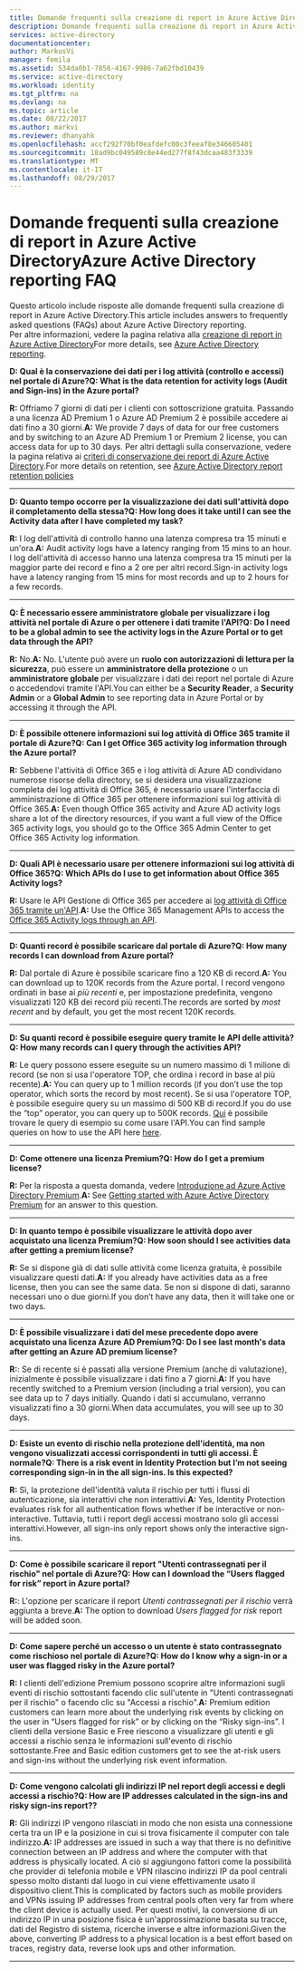 ```yaml
---
title: Domande frequenti sulla creazione di report in Azure Active Directory | Documentazione Microsoft
description: Domande frequenti sulla creazione di report in Azure Active Directory.
services: active-directory
documentationcenter: 
author: MarkusVi
manager: femila
ms.assetid: 534da0b1-7858-4167-9986-7a62fbd10439
ms.service: active-directory
ms.workload: identity
ms.tgt_pltfrm: na
ms.devlang: na
ms.topic: article
ms.date: 08/22/2017
ms.author: markvi
ms.reviewer: dhanyahk
ms.openlocfilehash: accf292f70bf0eafdefc00c3feeaf8e346605401
ms.sourcegitcommit: 18ad9bc049589c8e44ed277f8f43dcaa483f3339
ms.translationtype: MT
ms.contentlocale: it-IT
ms.lasthandoff: 08/29/2017
---
```

# <a name="azure-active-directory-reporting-faq"></a><span data-ttu-id="9a9d0-103">Domande frequenti sulla creazione di report in Azure Active Directory</span><span class="sxs-lookup"><span data-stu-id="9a9d0-103">Azure Active Directory reporting FAQ</span></span>

<span data-ttu-id="9a9d0-104">Questo articolo include risposte alle domande frequenti sulla creazione di report in Azure Active Directory.</span><span class="sxs-lookup"><span data-stu-id="9a9d0-104">This article includes answers to frequently asked questions (FAQs) about Azure Active Directory reporting.</span></span>  
<span data-ttu-id="9a9d0-105">Per altre informazioni, vedere la pagina relativa alla [creazione di report in Azure Active Directory](active-directory-reporting-azure-portal.md)</span><span class="sxs-lookup"><span data-stu-id="9a9d0-105">For more details, see [Azure Active Directory reporting](active-directory-reporting-azure-portal.md).</span></span> 

<span data-ttu-id="9a9d0-106">**D: Qual è la conservazione dei dati per i log attività (controllo e accessi) nel portale di Azure?**</span><span class="sxs-lookup"><span data-stu-id="9a9d0-106">**Q: What is the data retention for activity logs (Audit and Sign-ins) in the Azure portal?**</span></span> 

<span data-ttu-id="9a9d0-107">**R:** Offriamo 7 giorni di dati per i clienti con sottoscrizione gratuita. Passando a una licenza AD Premium 1 o Azure AD Premium 2 è possibile accedere ai dati fino a 30 giorni.</span><span class="sxs-lookup"><span data-stu-id="9a9d0-107">**A:** We provide 7 days of data for our free customers and by switching to an Azure AD Premium 1 or Premium 2 license, you can access data for up to 30 days.</span></span> <span data-ttu-id="9a9d0-108">Per altri dettagli sulla conservazione, vedere la pagina relativa ai [criteri di conservazione dei report di Azure Active Directory](active-directory-reporting-retention.md).</span><span class="sxs-lookup"><span data-stu-id="9a9d0-108">For more details on retention, see [Azure Active Directory report retention policies](active-directory-reporting-retention.md)</span></span>

--- 

<span data-ttu-id="9a9d0-109">**D: Quanto tempo occorre per la visualizzazione dei dati sull'attività dopo il completamento della stessa?**</span><span class="sxs-lookup"><span data-stu-id="9a9d0-109">**Q: How long does it take until I can see the Activity data after I have completed my task?**</span></span>

<span data-ttu-id="9a9d0-110">**R:** I log dell'attività di controllo hanno una latenza compresa tra 15 minuti e un'ora.</span><span class="sxs-lookup"><span data-stu-id="9a9d0-110">**A:** Audit activity logs have a latency ranging from 15 mins to an hour.</span></span> <span data-ttu-id="9a9d0-111">I log dell'attività di accesso hanno una latenza compresa tra 15 minuti per la maggior parte dei record e fino a 2 ore per altri record.</span><span class="sxs-lookup"><span data-stu-id="9a9d0-111">Sign-in activity logs have a latency ranging from 15 mins for most records and up to 2 hours for a few records.</span></span>

---

<span data-ttu-id="9a9d0-112">**Q: È necessario essere amministratore globale per visualizzare i log attività nel portale di Azure o per ottenere i dati tramite l'API?**</span><span class="sxs-lookup"><span data-stu-id="9a9d0-112">**Q: Do I need to be a global admin to see the activity logs in the Azure Portal or to get data through the API?**</span></span>

<span data-ttu-id="9a9d0-113">**R:** No.</span><span class="sxs-lookup"><span data-stu-id="9a9d0-113">**A:** No.</span></span> <span data-ttu-id="9a9d0-114">L'utente può avere un **ruolo con autorizzazioni di lettura per la sicurezza**, può essere un **amministratore della protezione** o un **amministratore globale** per visualizzare i dati dei report nel portale di Azure o accedendovi tramite l'API.</span><span class="sxs-lookup"><span data-stu-id="9a9d0-114">You can either be a **Security Reader**, a **Security Admin** or a **Global Admin** to see reporting data in Azure Portal or by accessing it through the API.</span></span>

---

<span data-ttu-id="9a9d0-115">**D: È possibile ottenere informazioni sui log attività di Office 365 tramite il portale di Azure?**</span><span class="sxs-lookup"><span data-stu-id="9a9d0-115">**Q: Can I get Office 365 activity log information through the Azure portal?**</span></span>

<span data-ttu-id="9a9d0-116">**R:** Sebbene l'attività di Office 365 e i log attività di Azure AD condividano numerose risorse della directory, se si desidera una visualizzazione completa dei log attività di Office 365, è necessario usare l'interfaccia di amministrazione di Office 365 per ottenere informazioni sui log attività di Office 365.</span><span class="sxs-lookup"><span data-stu-id="9a9d0-116">**A:** Even though Office 365 activity and Azure AD activity logs share a lot of the directory resources, if you want a full view of the Office 365 activity logs, you should go to the Office 365 Admin Center to get Office 365 Activity log information.</span></span>

---


<span data-ttu-id="9a9d0-117">**D: Quali API è necessario usare per ottenere informazioni sui log attività di Office 365?**</span><span class="sxs-lookup"><span data-stu-id="9a9d0-117">**Q: Which APIs do I use to get information about Office 365 Activity logs?**</span></span>

<span data-ttu-id="9a9d0-118">**R:** Usare le API Gestione di Office 365 per accedere ai [log attività di Office 365 tramite un'API](https://msdn.microsoft.com/office-365/office-365-managment-apis-overview).</span><span class="sxs-lookup"><span data-stu-id="9a9d0-118">**A:** Use the Office 365 Management APIs to access the [Office 365 Activity logs through an API](https://msdn.microsoft.com/office-365/office-365-managment-apis-overview).</span></span>

---

<span data-ttu-id="9a9d0-119">**D: Quanti record è possibile scaricare dal portale di Azure?**</span><span class="sxs-lookup"><span data-stu-id="9a9d0-119">**Q: How many records I can download from Azure portal?**</span></span>

<span data-ttu-id="9a9d0-120">**R:** Dal portale di Azure è possibile scaricare fino a 120 KB di record.</span><span class="sxs-lookup"><span data-stu-id="9a9d0-120">**A:** You can download up to 120K records from the Azure portal.</span></span> <span data-ttu-id="9a9d0-121">I record vengono ordinati in base ai *più recenti* e, per impostazione predefinita, vengono visualizzati 120 KB dei record più recenti.</span><span class="sxs-lookup"><span data-stu-id="9a9d0-121">The records are sorted by *most recent* and by default, you get the most recent 120K records.</span></span> 

---

<span data-ttu-id="9a9d0-122">**D: Su quanti record è possibile eseguire query tramite le API delle attività?**</span><span class="sxs-lookup"><span data-stu-id="9a9d0-122">**Q: How many records can I query through the activities API?**</span></span>

<span data-ttu-id="9a9d0-123">**R:** Le query possono essere eseguite su un numero massimo di 1 milione di record (se non si usa l'operatore TOP, che ordina i record in base al più recente).</span><span class="sxs-lookup"><span data-stu-id="9a9d0-123">**A:** You can query up to 1 million records (if you don’t use the top operator, which sorts the record by most recent).</span></span> <span data-ttu-id="9a9d0-124">Se si usa l'operatore TOP, è possibile eseguire query su un massimo di 500 KB di record.</span><span class="sxs-lookup"><span data-stu-id="9a9d0-124">If you do use the “top” operator, you can query up to 500K records.</span></span> <span data-ttu-id="9a9d0-125">[Qui](active-directory-reporting-api-getting-started.md) è possibile trovare le query di esempio su come usare l'API.</span><span class="sxs-lookup"><span data-stu-id="9a9d0-125">You can find sample queries on how to use the API here [here](active-directory-reporting-api-getting-started.md).</span></span>

---

<span data-ttu-id="9a9d0-126">**D: Come ottenere una licenza Premium?**</span><span class="sxs-lookup"><span data-stu-id="9a9d0-126">**Q: How do I get a premium license?**</span></span>

<span data-ttu-id="9a9d0-127">**R:** Per la risposta a questa domanda, vedere [Introduzione ad Azure Active Directory Premium](active-directory-get-started-premium.md).</span><span class="sxs-lookup"><span data-stu-id="9a9d0-127">**A:** See [Getting started with Azure Active Directory Premium](active-directory-get-started-premium.md) for an answer to this question.</span></span>

---

<span data-ttu-id="9a9d0-128">**D: In quanto tempo è possibile visualizzare le attività dopo aver acquistato una licenza Premium?**</span><span class="sxs-lookup"><span data-stu-id="9a9d0-128">**Q: How soon should I see activities data after getting a premium license?**</span></span>

<span data-ttu-id="9a9d0-129">**R:** Se si dispone già di dati sulle attività come licenza gratuita, è possibile visualizzare questi dati.</span><span class="sxs-lookup"><span data-stu-id="9a9d0-129">**A:** If you already have activities data as a free license, then you can see the same data.</span></span> <span data-ttu-id="9a9d0-130">Se non si dispone di dati, saranno necessari uno o due giorni.</span><span class="sxs-lookup"><span data-stu-id="9a9d0-130">If you don’t have any data, then it will take one or two days.</span></span>

---

<span data-ttu-id="9a9d0-131">**D: È possibile visualizzare i dati del mese precedente dopo avere acquistato una licenza Azure AD Premium?**</span><span class="sxs-lookup"><span data-stu-id="9a9d0-131">**Q: Do I see last month's data after getting an Azure AD premium license?**</span></span>

<span data-ttu-id="9a9d0-132">**R:**: Se di recente si è passati alla versione Premium (anche di valutazione), inizialmente è possibile visualizzare i dati fino a 7 giorni.</span><span class="sxs-lookup"><span data-stu-id="9a9d0-132">**A:** If you have recently switched to a Premium version (including a trial version), you can see data up to 7 days initially.</span></span> <span data-ttu-id="9a9d0-133">Quando i dati si accumulano, verranno visualizzati fino a 30 giorni.</span><span class="sxs-lookup"><span data-stu-id="9a9d0-133">When data accumulates, you will see up to 30 days.</span></span>

---

<span data-ttu-id="9a9d0-134">**D: Esiste un evento di rischio nella protezione dell'identità, ma non vengono visualizzati accessi corrispondenti in tutti gli accessi. È normale?**</span><span class="sxs-lookup"><span data-stu-id="9a9d0-134">**Q: There is a risk event in Identity Protection but I’m not seeing corresponding sign-in in the all sign-ins. Is this expected?**</span></span>

<span data-ttu-id="9a9d0-135">**R:** Sì, la protezione dell'identità valuta il rischio per tutti i flussi di autenticazione, sia interattivi che non interattivi.</span><span class="sxs-lookup"><span data-stu-id="9a9d0-135">**A:** Yes, Identity Protection evaluates risk for all authentication flows whether if be interactive or non-interactive.</span></span> <span data-ttu-id="9a9d0-136">Tuttavia, tutti i report degli accessi mostrano solo gli accessi interattivi.</span><span class="sxs-lookup"><span data-stu-id="9a9d0-136">However, all sign-ins only report shows only the interactive sign-ins.</span></span>

---

<span data-ttu-id="9a9d0-137">**D: Come è possibile scaricare il report "Utenti contrassegnati per il rischio" nel portale di Azure?**</span><span class="sxs-lookup"><span data-stu-id="9a9d0-137">**Q: How can I download the “Users flagged for risk” report in Azure portal?**</span></span>

<span data-ttu-id="9a9d0-138">**R:**: L'opzione per scaricare il report *Utenti contrassegnati per il rischio* verrà aggiunta a breve.</span><span class="sxs-lookup"><span data-stu-id="9a9d0-138">**A:** The option to download *Users flagged for risk* report will be added soon.</span></span>

---

<span data-ttu-id="9a9d0-139">**D: Come sapere perché un accesso o un utente è stato contrassegnato come rischioso nel portale di Azure?**</span><span class="sxs-lookup"><span data-stu-id="9a9d0-139">**Q: How do I know why a sign-in or a user was flagged risky in the Azure portal?**</span></span>

<span data-ttu-id="9a9d0-140">**R:** I clienti dell'edizione Premium possono scoprire altre informazioni sugli eventi di rischio sottostanti facendo clic sull'utente in "Utenti contrassegnati per il rischio" o facendo clic su "Accessi a rischio".</span><span class="sxs-lookup"><span data-stu-id="9a9d0-140">**A:** Premium edition customers can learn more about the underlying risk events by clicking on the user in “Users flagged for risk” or by clicking on the “Risky sign-ins”.</span></span> <span data-ttu-id="9a9d0-141">I clienti della versione Basic e Free riescono a visualizzare gli utenti e gli accessi a rischio senza le informazioni sull'evento di rischio sottostante.</span><span class="sxs-lookup"><span data-stu-id="9a9d0-141">Free and Basic edition customers get to see the at-risk users and sign-ins without the underlying risk event information.</span></span>

---

<span data-ttu-id="9a9d0-142">**D: Come vengono calcolati gli indirizzi IP nel report degli accessi e degli accessi a rischio?**</span><span class="sxs-lookup"><span data-stu-id="9a9d0-142">**Q: How are IP addresses calculated in the sign-ins and risky sign-ins report??**</span></span>

<span data-ttu-id="9a9d0-143">**R:** Gli indirizzi IP vengono rilasciati in modo che non esista una connessione certa tra un IP e la posizione in cui si trova fisicamente il computer con tale indirizzo.</span><span class="sxs-lookup"><span data-stu-id="9a9d0-143">**A:** IP addresses are issued in such a way that there is no definitive connection between an IP address and where the computer with that address is physically located.</span></span> <span data-ttu-id="9a9d0-144">A ciò si aggiungono fattori come la possibilità che provider di telefonia mobile e VPN rilascino indirizzi IP da pool centrali spesso molto distanti dal luogo in cui viene effettivamente usato il dispositivo client.</span><span class="sxs-lookup"><span data-stu-id="9a9d0-144">This is complicated by factors such as mobile providers and VPNs issuing IP addresses from central pools often very far from where the client device is actually used.</span></span> <span data-ttu-id="9a9d0-145">Per questi motivi, la conversione di un indirizzo IP in una posizione fisica è un'approssimazione basata su tracce, dati del Registro di sistema, ricerche inverse e altre informazioni.</span><span class="sxs-lookup"><span data-stu-id="9a9d0-145">Given the above, converting IP address to a physical location is a best effort based on traces, registry data, reverse look ups and other information.</span></span> 

---
